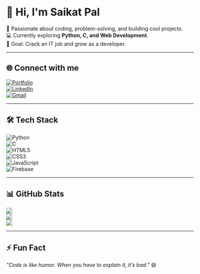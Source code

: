 # 👋 Hi, I'm Saikat Pal  

🚀 Passionate about coding, problem-solving, and building cool projects.  
💻 Currently exploring **Python, C, and Web Development**.  
🎯 Goal: Crack an IT job and grow as a developer.  

---

## 🌐 Connect with me  
[![Portfolio](https://img.shields.io/badge/Portfolio-000?style=for-the-badge&logo=vercel&logoColor=white)](https://github.com/saikat-018)  
[![LinkedIn](https://img.shields.io/badge/LinkedIn-0077B5?style=for-the-badge&logo=linkedin&logoColor=white)](https://www.linkedin.com/in/-saikatpal/)  
[![Gmail](https://img.shields.io/badge/Email-D14836?style=for-the-badge&logo=gmail&logoColor=white)](mailto:palsankar929@gmail.com)  

---

## 🛠️ Tech Stack  
![Python](https://img.shields.io/badge/Python-3776AB?style=for-the-badge&logo=python&logoColor=white)  
![C](https://img.shields.io/badge/C-00599C?style=for-the-badge&logo=c&logoColor=white)  
![HTML5](https://img.shields.io/badge/HTML5-E34F26?style=for-the-badge&logo=html5&logoColor=white)  
![CSS3](https://img.shields.io/badge/CSS3-1572B6?style=for-the-badge&logo=css3&logoColor=white)  
![JavaScript](https://img.shields.io/badge/JavaScript-F7DF1E?style=for-the-badge&logo=javascript&logoColor=black)  
![Firebase](https://img.shields.io/badge/Firebase-FFCA28?style=for-the-badge&logo=firebase&logoColor=black)  

---

## 📊 GitHub Stats  
![](https://github-readme-stats.vercel.app/api?username=saikat-018&show_icons=true&theme=radical)  
![](https://github-readme-streak-stats.herokuapp.com/?user=saikat-018&theme=radical)  
![](https://github-readme-stats.vercel.app/api/top-langs/?username=saikat-018&layout=compact&theme=radical)  

---

## ⚡ Fun Fact  
_"Code is like humor. When you have to explain it, it’s bad."_ 😄  


